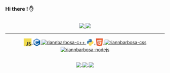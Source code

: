 <h3> Hi there ! ✋ </h3>

  ##
  
<p align="center">
  <a href="https://github.com/riannbarbosa/">
    
  <img width="410" src="https://github-readme-stats.vercel.app/api?username=riannbarbosa&show_icons=true&theme=radical&include_all_commits=true&count_private=true"/>
    
  <img width="341" src="https://github-readme-stats.vercel.app/api/top-langs/?username=riannbarbosa&layout=compact&langs_count=8&theme=radical"/>
</p>
  
 
  <a href="https://github.com/riannbarbosa/">
    <hr>
  
  
 <div align="center">
      <img align="center" src="https://raw.githubusercontent.com/devicons/devicon/master/icons/javascript/javascript-original.svg" height="25" alt="riannbarbosa-           javascript" >
      <img align="center" src="https://raw.githubusercontent.com/devicons/devicon/master/icons/c/c-original.svg" height="25" alt="riannbarbosa-C">
      <img align="center" src="https://cdn.worldvectorlogo.com/logos/c.svg" height="25" alt="riannbarbosa-c++">
      <img align="center" src="https://raw.githubusercontent.com/devicons/devicon/master/icons/python/python-original.svg" height="25" alt="riannbarbosa-python">
      <img align="center" src="https://raw.githubusercontent.com/devicons/devicon/master/icons/html5/html5-original.svg" height="25" alt="riannbarbosa-html5">
      <img align="center" src="https://cdn.worldvectorlogo.com/logos/css-3.svg" height="25" alt="riannbarbosa-css">
      <img align="center" src="https://cdn.worldvectorlogo.com/logos/nodejs-icon.svg" height="25" alt="riannbarbosa-nodejs">
  </div>
   
  ##
  
  <div align="center">
        <a href="https://www.linkedin.com/in/rian-barbosa/" target="_blank"> <img align="center" src="https://img.shields.io/badge/LinkedIn-0077B5?style=for-the-              badge&logo=linkedin&logoColor=white">
        <a href="https://www.instagram.com/riann.barbosa/" target="_blank"> <img align="center" src="https://img.shields.io/badge/Instagram-E4405F?style=for-the-              badge&logo=instagram&logoColor=black">
        <a href="mailto:riannbarbosa5@gmail.com" target="_blank"><img align="center" src="https://img.shields.io/badge/Gmail-D14836?style=for-the-                            badge&logo=gmail&logoColor=white">
  </div>
 
